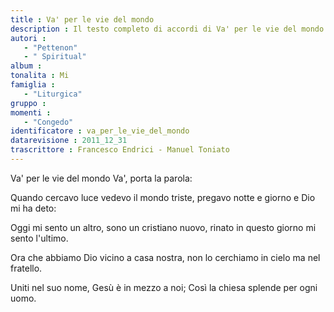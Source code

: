 ```yaml
--- 
title : Va' per le vie del mondo
description : Il testo completo di accordi di Va' per le vie del mondo. Inseriscila nel tuo canzoniere!
autori : 
   - "Pettenon"
   - " Spiritual"
album : 
tonalita : Mi
famiglia : 
   - "Liturgica"
gruppo : 
momenti : 
   - "Congedo"
identificatore : va_per_le_vie_del_mondo
datarevisione : 2011_12_31
trascrittore : Francesco Endrici - Manuel Toniato
--- 
```




Va' per le vie del mondo 
Va', porta la parola: 


Quando cercavo luce vedevo il mondo triste,
pregavo notte e giorno e Dio mi ha deto:


Oggi mi sento un altro, sono un cristiano nuovo,
rinato in questo giorno mi sento l'ultimo.


Ora che abbiamo Dio vicino a casa nostra,
non lo cerchiamo in cielo ma nel fratello.


Uniti nel suo nome, Gesù è in mezzo a noi;
Così la chiesa splende per ogni uomo.


